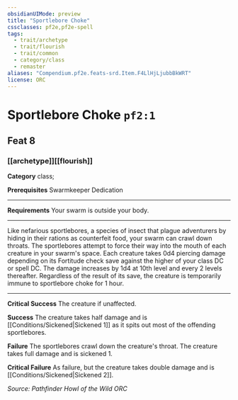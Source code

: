 ```yaml
---
obsidianUIMode: preview
title: "Sportlebore Choke"
cssclasses: pf2e,pf2e-spell
tags:
  - trait/archetype
  - trait/flourish
  - trait/common
  - category/class
  - remaster
aliases: "Compendium.pf2e.feats-srd.Item.F4LlHjLjubbBkWRT"
license: ORC
---
```

# Sportlebore Choke `pf2:1`
## Feat 8
### [[archetype]][[flourish]]

**Category** class; 



**Prerequisites** Swarmkeeper Dedication
* * *
**Requirements** Your swarm is outside your body.

* * *

Like nefarious sportlebores, a species of insect that plague adventurers by hiding in their rations as counterfeit food, your swarm can crawl down throats. The sportlebores attempt to force their way into the mouth of each creature in your swarm's space. Each creature takes 0d4 piercing damage depending on its Fortitude check save against the higher of your class DC or spell DC. The damage increases by 1d4 at 10th level and every 2 levels thereafter. Regardless of the result of its save, the creature is temporarily immune to sportlebore choke for 1 hour.

* * *

**Critical Success** The creature if unaffected.

**Success** The creature takes half damage and is [[Conditions/Sickened|Sickened 1]] as it spits out most of the offending sportlebores.

**Failure** The sportlebores crawl down the creature's throat. The creature takes full damage and is sickened 1.

**Critical Failure** As failure, but the creature takes double damage and is [[Conditions/Sickened|Sickened 2]].

*Source: Pathfinder Howl of the Wild*
*ORC*